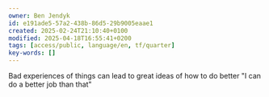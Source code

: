 ```yaml
---
owner: Ben Jendyk
id: e191ade5-57a2-438b-86d5-29b9005eaae1
created: 2025-02-24T21:10:40+0100
modified: 2025-04-18T16:55:41+0200
tags: [access/public, language/en, tf/quarter]
key-words: []
---
```


Bad experiences of things can lead to great ideas of how to do better "I can do a better job than that"
